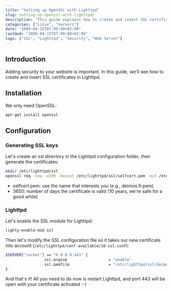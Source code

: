 ```yaml
---
title: "Setting up OpenSSL with Lighttpd"
slug: setting-up-openssl-with-lighttpd/
description: "This guide explains how to create and insert SSL certificates in Lighttpd for better website security."
categories: ["Linux", "Servers"]
date: "2009-04-15T07:09:00+02:00"
lastmod: "2009-04-15T07:09:00+02:00"
tags: ["SSL", "Lighttpd", "Security", "Web Server"]
---
```


## Introduction

Adding security to your website is important. In this guide, we'll see how to create and insert SSL certificates in Lighttpd.

## Installation

We only need OpenSSL:

```bash
apt-get install openssl
```

## Configuration

### Generating SSL keys

Let's create an ssl directory in the Lighttpd configuration folder, then generate the certificates:

```bash
mkdir /etc/lighttpd/ssl
openssl req -new -x509 -keyout /etc/lighttpd/ssl/selfcert.pem -out /etc/lighttpd/ssl/selfcert.pem -days 3650 -nodes
```

* selfcert.pem: use the name that interests you (e.g., deimos.fr.pem)
* 3650: number of days the certificate is valid (10 years, we're safe for a good while)

### Lighttpd

Let's enable the SSL module for Lighttpd:

```bash
lighty-enable-mod ssl
```

Then let's modify the SSL configuration file so it takes our new certificate into account (`/etc/lighttpd/conf-available/10-ssl.conf`):

```bash
$SERVER["socket"] == "0.0.0.0:443" {
                 ssl.engine                  = "enable"
                 ssl.pemfile                 = "/etc/lighttpd/ssl/deimos.fr.pem"
}
```

And that's it! All you need to do now is restart Lighttpd, and port 443 will be open with your certificate activated :-)

